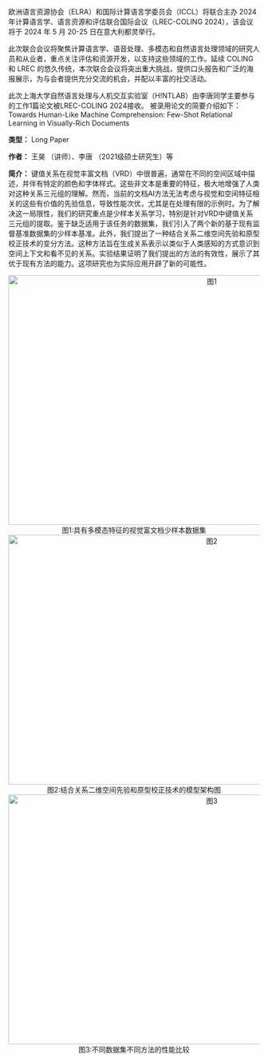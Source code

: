 欧洲语言资源协会（ELRA）和国际计算语言学委员会（ICCL）将联合主办 2024 年计算语言学、语言资源和评估联合国际会议（LREC-COLING 2024），该会议将于 2024 年 5 月 20-25 日在意大利都灵举行。

此次联合会议将聚焦计算语言学、语音处理、多模态和自然语言处理领域的研究人员和从业者，重点关注评估和资源开发，以支持这些领域的工作。延续 COLING 和 LREC 的悠久传统，本次联合会议将突出重大挑战，提供口头报告和广泛的海报展示，为与会者提供充分交流的机会，并配以丰富的社交活动。

此次上海大学自然语言处理与人机交互实验室（H!NTLAB）由李唐同学主要参与的工作1篇论文被LREC-COLING 2024接收。
被录用论文的简要介绍如下：
Towards Human-Like Machine Comprehension: 
Few-Shot Relational Learning in Visually-Rich Documents

**类型：**
Long Paper

**作者：**
王昊 （讲师）、李唐 （2021级硕士研究生）等

**简介：**
键值关系在视觉丰富文档（VRD）中很普遍，通常在不同的空间区域中描述，并伴有特定的颜色和字体样式。这些非文本是重要的特征，极大地增强了人类对这种关系三元组的理解。然而，当前的文档AI方法无法考虑与视觉和空间特征相关的这些有价值的先验信息，导致性能次优，尤其是在处理有限的示例时。为了解决这一局限性，我们的研究重点是少样本关系学习，特别是针对VRD中键值关系三元组的提取。鉴于缺乏适用于该任务的数据集，我们引入了两个新的基于现有监督基准数据集的少样本基准。此外，我们提出了一种结合关系二维空间先验和原型校正技术的变分方法。这种方法旨在生成关系表示以类似于人类感知的方式意识到空间上下文和看不见的关系。实验结果证明了我们提出的方法的有效性，展示了其优于现有方法的能力。这项研究也为实际应用开辟了新的可能性。

<div  align="center">    
<img src="../../assets/img/news/announcement_5_p1.png" width = "800" height = "500" alt="图1" align=center />
</div>

<div style="text-align:center">图1:具有多模态特征的视觉富文档少样本数据集</div>

<div  align="center">    
<img src="../../assets/img/news/announcement_5_p2.png" width = "800" height = "500" alt="图2" align=center />
</div>

<div style="text-align:center">图2:结合关系二维空间先验和原型校正技术的模型架构图</div>
<div  align="center">    
<img src="../../assets/img/news/announcement_5_p3.png" width = "800" height = "500" alt="图3" align=center />
</div>
<div style="text-align:center">图3:不同数据集不同方法的性能比较</div>

